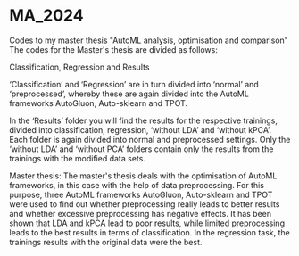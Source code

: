 # MA_2024
Codes to my master thesis "AutoML analysis, optimisation and comparison"
The codes for the Master's thesis are divided as follows: 

Classification, Regression and Results

‘Classification’ and ‘Regression’ are in turn divided into ‘normal’ and ‘preprocessed’, whereby these are again divided 
into the AutoML frameworks AutoGluon, Auto-sklearn and TPOT.

In the ‘Results’ folder you will find the results for the respective trainings, divided into classification, regression, 
‘without LDA’ and ‘without kPCA’. Each folder is again divided into normal and preprocessed settings. Only the ‘without 
LDA’ and ‘without PCA’ folders contain only the results from the trainings with the modified data sets.

Master thesis:
The master's thesis deals with the optimisation of AutoML frameworks, in this case with the help of data preprocessing. 
For this purpose, three AutoML frameworks AutoGluon, Auto-sklearn and TPOT were used to find out whether preprocessing 
really leads to better results and whether excessive preprocessing has negative effects. It has been shown that LDA and 
kPCA lead to poor results, while limited preprocessing leads to the best results in terms of classification. In the 
regression task, the trainings results with the original data were the best. 
